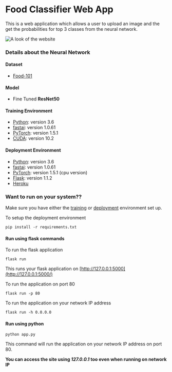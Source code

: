 # Food Classifier Web App

This is a web application which allows a user to upload an image and the get the probabilities for top 3 classes from the neural network.

![A look of the website](https://https://github.com/dragoFireup/Web-Food-Classifier/sample.png)

### Details about the Neural Network

#### Dataset
- [Food-101](https://www.kaggle.com/kmader/food41)

#### Model
- Fine Tuned **ResNet50**

#### Training Environment
- [Python](https://www.python.org/): version 3.6
- [fastai](https://www.fast.ai/): version 1.0.61
- [PyTorch](https://pytorch.org/): version 1.5.1
- [CUDA](https://developer.nvidia.com/cuda-zone): version 10.2

#### Deployment Environment
- [Python](https://www.python.org/): version 3.6
- [fastai](https://www.fast.ai/): version 1.0.61
- [PyTorch](https://pytorch.org/): version 1.5.1 (cpu version)
- [Flask](https://flask.palletsprojects.com/en/1.1.x/): version 1.1.2
- [Heroku](https://dashboard.heroku.com/)

### Want to run on your system??

Make sure you have either the [training](#training-environment) or [deployment](#deployment-environment) environment set up.

To setup the deployment environment

`pip install -r requirements.txt`

#### Run using flask commands

To run the flask application

`flask run`

This runs your flask application on [http://127.0.0.1:5000](http://127.0.0.1:5000/)

To run the application on port 80

`flask run -p 80`

To run the application on your network IP address

`flask run -h 0.0.0.0`

#### Run using python

`python app.py`

This command will run the application on your network IP address on port 80.

**You can access the site using _127.0.0.1_ too even when running on network IP**